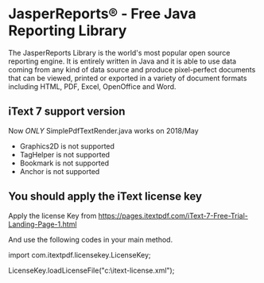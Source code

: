 # JasperReports® - Free Java Reporting Library

The JasperReports Library is the world's most popular open source reporting engine. 
It is entirely written in Java and it is able to use data coming from any kind of data source and 
produce pixel-perfect documents that can be viewed, printed or exported in a variety of document 
formats including HTML, PDF, Excel, OpenOffice and Word.


## iText 7 support version

Now *ONLY* SimplePdfTextRender.java works on 2018/May

- Graphics2D is not supported
- TagHelper is not supported
- Bookmark is not supported
- Anchor is not supported


## You should apply the iText license key

Apply the license Key from https://pages.itextpdf.com/iText-7-Free-Trial-Landing-Page-1.html

And use the following codes in your main method.

import com.itextpdf.licensekey.LicenseKey;

LicenseKey.loadLicenseFile("c:\\itext-license.xml");